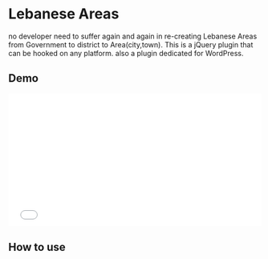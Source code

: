 # Lebanese Areas
no developer need to suffer again and again in re-creating Lebanese Areas from Government to district to Area(city,town). 
This is a  jQuery plugin that can be hooked on any platform. also a plugin dedicated for WordPress.

## Demo
<iframe height="265" style="width: 100%;" scrolling="no" title="LebneseAreas" src="//codepen.io/FadiZahhar/embed/ZNrWbQ/?height=265&theme-id=0&default-tab=js,result" frameborder="no" allowtransparency="true" allowfullscreen="true">
  See the Pen <a href='https://codepen.io/FadiZahhar/pen/ZNrWbQ/'>LebneseAreas</a> by Fadi Nicolas Zahhar
  (<a href='https://codepen.io/FadiZahhar'>@FadiZahhar</a>) on <a href='https://codepen.io'>CodePen</a>.
</iframe>

## How to use

